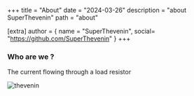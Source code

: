 +++
title = "About"
date = "2024-03-26"
description = "about SuperThevenin"
path = "about"

[extra]
author = { name = "SuperThevenin", social= "https://github.com/SuperThevenin" }
+++

### Who are we ? 
The current flowing through a load resistor

![thevenin](https://www.startpage.com/av/proxy-image?piurl=http%3A%2F%2Felectricalacademia.com%2Fwp-content%2Fuploads%2F2016%2F12%2FThevenin-Circuit-1.gif&sp=1711503520Ta3647c33202e6dd60bfa94424746133bc3077718fe614c8c8938899d2f83fef0)